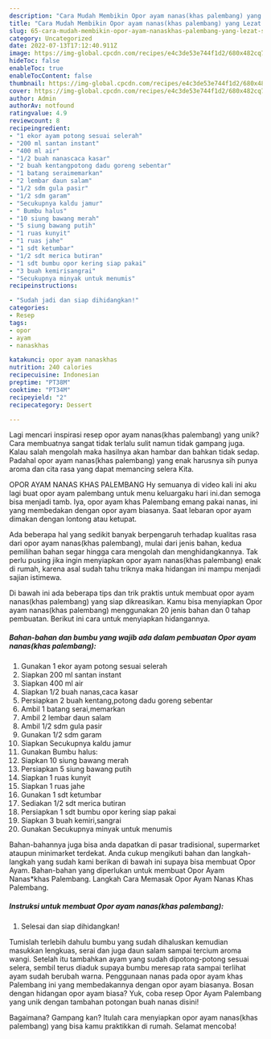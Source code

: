 ```yaml
---
description: "Cara Mudah Membikin Opor ayam nanas(khas palembang) yang Lezat Sekali"
title: "Cara Mudah Membikin Opor ayam nanas(khas palembang) yang Lezat Sekali"
slug: 65-cara-mudah-membikin-opor-ayam-nanaskhas-palembang-yang-lezat-sekali
category: Uncategorized
date: 2022-07-13T17:12:40.911Z
image: https://img-global.cpcdn.com/recipes/e4c3de53e744f1d2/680x482cq70/opor-ayam-nanaskhas-palembang-foto-resep-utama.jpg
hideToc: false
enableToc: true
enableTocContent: false
thumbnail: https://img-global.cpcdn.com/recipes/e4c3de53e744f1d2/680x482cq70/opor-ayam-nanaskhas-palembang-foto-resep-utama.jpg
cover: https://img-global.cpcdn.com/recipes/e4c3de53e744f1d2/680x482cq70/opor-ayam-nanaskhas-palembang-foto-resep-utama.jpg
author: Admin
authorAv: notfound
ratingvalue: 4.9
reviewcount: 8
recipeingredient:
- "1 ekor ayam potong sesuai selerah"
- "200 ml santan instant"
- "400 ml air"
- "1/2 buah nanascaca kasar"
- "2 buah kentangpotong dadu goreng sebentar"
- "1 batang seraimemarkan"
- "2 lembar daun salam"
- "1/2 sdm gula pasir"
- "1/2 sdm garam"
- "Secukupnya kaldu jamur"
- " Bumbu halus"
- "10 siung bawang merah"
- "5 siung bawang putih"
- "1 ruas kunyit"
- "1 ruas jahe"
- "1 sdt ketumbar"
- "1/2 sdt merica butiran"
- "1 sdt bumbu opor kering siap pakai"
- "3 buah kemirisangrai"
- "Secukupnya minyak untuk menumis"
recipeinstructions:

- "Sudah jadi dan siap dihidangkan!"
categories:
- Resep
tags:
- opor
- ayam
- nanaskhas

katakunci: opor ayam nanaskhas 
nutrition: 240 calories
recipecuisine: Indonesian
preptime: "PT38M"
cooktime: "PT34M"
recipeyield: "2"
recipecategory: Dessert

---
```





Lagi mencari inspirasi resep opor ayam nanas(khas palembang) yang unik? Cara membuatnya sangat tidak terlalu sulit namun tidak gampang juga. Kalau salah mengolah maka hasilnya akan hambar dan bahkan tidak sedap. Padahal opor ayam nanas(khas palembang) yang enak harusnya sih punya aroma dan cita rasa yang dapat memancing selera Kita.





OPOR AYAM NANAS KHAS PALEMBANG Hy semuanya di video kali ini aku lagi buat opor ayam palembang untuk menu keluargaku hari ini.dan semoga bisa menjadi tamb. Iya, opor ayam khas Palembang emang pakai nanas, ini yang membedakan dengan opor ayam biasanya. Saat lebaran opor ayam dimakan dengan lontong atau ketupat.

Ada beberapa hal yang sedikit banyak berpengaruh terhadap kualitas rasa dari opor ayam nanas(khas palembang), mulai dari jenis bahan, kedua pemilihan bahan segar hingga cara mengolah dan menghidangkannya. Tak perlu pusing jika ingin menyiapkan opor ayam nanas(khas palembang) enak di rumah, karena asal sudah tahu triknya maka hidangan ini mampu menjadi sajian istimewa.






Di bawah ini ada beberapa tips dan trik praktis untuk membuat opor ayam nanas(khas palembang) yang siap dikreasikan. Kamu bisa menyiapkan Opor ayam nanas(khas palembang) menggunakan 20 jenis bahan dan 0 tahap pembuatan. Berikut ini cara untuk menyiapkan hidangannya.

<!--inarticleads1-->

##### Bahan-bahan dan bumbu yang wajib ada dalam pembuatan Opor ayam nanas(khas palembang):

1. Gunakan 1 ekor ayam potong sesuai selerah
1. Siapkan 200 ml santan instant
1. Siapkan 400 ml air
1. Siapkan 1/2 buah nanas,caca kasar
1. Persiapkan 2 buah kentang,potong dadu goreng sebentar
1. Ambil 1 batang serai,memarkan
1. Ambil 2 lembar daun salam
1. Ambil 1/2 sdm gula pasir
1. Gunakan 1/2 sdm garam
1. Siapkan Secukupnya kaldu jamur
1. Gunakan  Bumbu halus:
1. Siapkan 10 siung bawang merah
1. Persiapkan 5 siung bawang putih
1. Siapkan 1 ruas kunyit
1. Siapkan 1 ruas jahe
1. Gunakan 1 sdt ketumbar
1. Sediakan 1/2 sdt merica butiran
1. Persiapkan 1 sdt bumbu opor kering siap pakai
1. Siapkan 3 buah kemiri,sangrai
1. Gunakan Secukupnya minyak untuk menumis


Bahan-bahannya juga bisa anda dapatkan di pasar tradisional, supermarket ataupun minimarket terdekat. Anda cukup mengikuti bahan dan langkah-langkah yang sudah kami berikan di bawah ini supaya bisa membuat Opor Ayam. Bahan-bahan yang diperlukan untuk membuat Opor Ayam Nanas*khas Palembang. Langkah Cara Memasak Opor Ayam Nanas Khas Palembang. 

<!--inarticleads2-->

##### Instruksi untuk membuat Opor ayam nanas(khas palembang):


1. Selesai dan siap dihidangkan!

Tumislah terlebih dahulu bumbu yang sudah dihaluskan kemudian masukkan lengkuas, serai dan juga daun salam sampai tercium aroma wangi. Setelah itu tambahkan ayam yang sudah dipotong-potong sesuai selera, sembil terus diaduk supaya bumbu meresap rata sampai terlihat ayam sudah berubah warna. Penggunaan nanas pada opor ayam khas Palembang ini yang membedakannya dengan opor ayam biasanya. Bosan dengan hidangan opor ayam biasa? Yuk, coba resep Opor Ayam Palembang yang unik dengan tambahan potongan buah nanas disini! 

Bagaimana? Gampang kan? Itulah cara menyiapkan opor ayam nanas(khas palembang) yang bisa kamu praktikkan di rumah. Selamat mencoba!
